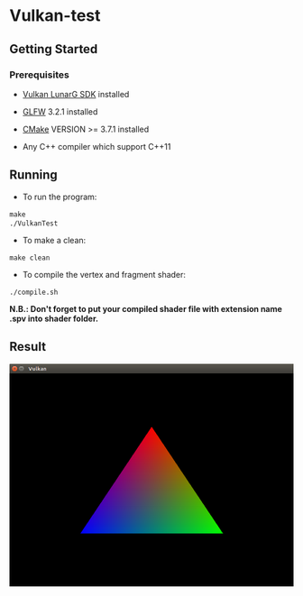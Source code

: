 # Vulkan-test

## Getting Started

### Prerequisites

* [Vulkan LunarG SDK](https://www.lunarg.com/vulkan-sdk/) installed 

* [GLFW](http://www.glfw.org/) 3.2.1 installed

* [CMake](https://cmake.org/) VERSION >= 3.7.1 installed

* Any C++ compiler which support C++11


## Running

* To run the program:
```
make
./VulkanTest
```

* To make a clean:
```
make clean
```

* To compile the vertex and fragment shader:
```
./compile.sh
```
**N.B.: Don't forget to put your compiled shader file with extension name .spv into shader folder.**

## Result

![](https://github.com/jb892/Vulkan-test/blob/master/Vulkan-first-triangle.png "Rendered Triangle")
